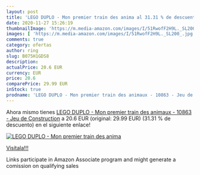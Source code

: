 ```yaml
---
layout: post
title: 'LEGO DUPLO - Mon premier train des anima al 31.31 % de descuento'
date: 2020-11-27 15:26:19
thumbnailImage: 'https://m.media-amazon.com/images/I/51RwofF2H9L._SL200_.jpg'
images: [ 'https://m.media-amazon.com/images/I/51RwofF2H9L._SL200_.jpg' ]
comments: true
category: ofertas
author: ring
slug: B075H1GDS8
description:
actualPrice: 20.6 EUR
currency: EUR
price: 20.6
comparePrice: 29.99 EUR
inStock: true
prodname: 'LEGO DUPLO - Mon premier train des animaux - 10863 - Jeu de Construction'
---
```


Ahora mismo tienes [LEGO DUPLO - Mon premier train des animaux - 10863 - Jeu de Construction](https://www.amazon.fr/dp/B075H1GDS8/?tag=tolees0d-21) a 20.6 EUR (original: 29.99 EUR) (31.31 %  de descuento) en el siguiente enlace!

[![LEGO DUPLO - Mon premier train des anima](https://m.media-amazon.com/images/I/51RwofF2H9L._SL200_.jpg)](https://www.amazon.fr/dp/B075H1GDS8/?tag=tolees0d-21)

[Visítala!!!](https://www.amazon.fr/dp/B075H1GDS8/?tag=tolees0d-21)

Links participate in Amazon Associate program and might generate a comission on qualifying sales
